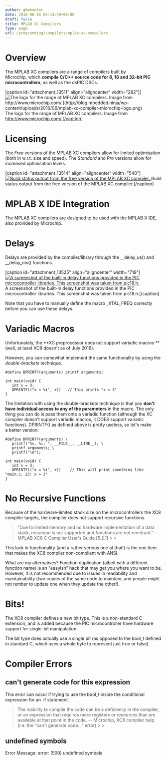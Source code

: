 ```yaml
---
author: gbmhunter
date: 2016-06-16 05:14:49+00:00
draft: false
title: MPLAB XC Compilers
type: page
url: /programming/compilers/mplab-xc-compilers
---
```


# Overview

The MPLAB XC compilers are a range of compilers built by Microchip, which **compile C/C++ source code for 8, 16 and 32-bit PIC microcontrollers**, as well as the dsPIC DSCs.

[caption id="attachment_13511" align="aligncenter" width="282"][![The logo for the range of MPLAB XC compilers. Image from http://www.microchip.com/.](http://blog.mbedded.ninja/wp-content/uploads/2016/06/mplab-xc-compiler-microchip-logo.png)
](http://blog.mbedded.ninja/wp-content/uploads/2016/06/mplab-xc-compiler-microchip-logo.png) The logo for the range of MPLAB XC compilers. Image from http://www.microchip.com/.[/caption]

# Licensing

The _Free_ versions of the MPLAB XC compilers allow for limited optimisation (both in w.r.t. size and speed). The _Standard_ and _Pro_ versions allow for increased optimisation levels.

[caption id="attachment_13514" align="aligncenter" width="540"][![Build status output from the free version of the MPLAB XC compiler.](http://blog.mbedded.ninja/wp-content/uploads/2016/06/mplab-xc-compiler-build-status-output-memory-summary-licensing.png)
](http://blog.mbedded.ninja/wp-content/uploads/2016/06/mplab-xc-compiler-build-status-output-memory-summary-licensing.png) Build status output from the free version of the MPLAB XC compiler.[/caption]

# MPLAB X IDE Integration

The MPLAB XC compilers are designed to be used with the MPLAB X IDE, also provided by Microchip.

# Delays

Delays are provided by the compiler/library through the __delay_us() and __delay_ms() functions.

[caption id="attachment_13525" align="aligncenter" width="719"][![A screenshot of the built-in delay functions provided in the PIC microcontroller libraries. This screenshot was taken from pic18.h.](http://blog.mbedded.ninja/wp-content/uploads/2016/06/built-in-pic-microcontroller-delay-functions.png)
](http://blog.mbedded.ninja/wp-content/uploads/2016/06/built-in-pic-microcontroller-delay-functions.png) A screenshot of the built-in delay functions provided in the PIC microcontroller libraries. This screenshot was taken from pic18.h.[/caption]

Note that you have to manually define the macro _XTAL_FREQ correctly before you can use these delays.

# Variadic Macros

Unfortunately, the **XC preprocessor does not support variadic macros **(well, at least XC8 doesn't as of July 2016).

However, you can somewhat implement the same functionality by using the _double-brackets_ technique.
    
    #define DPRINTF(arguments) printf arguments;
    
    int main(void) {
       int x = 3;
       DPRINTF(("x = %i", x))   // This prints "x = 3"
    }

The limitation with using the double-brackets technique is that you **don't have individual access to any of the parameters** in the macro. The only thing you can do is pass them onto a variadic function (although the XC compiler doesn't support variadic macros, it DOES support variadic functions). DPRINTF() as defined above is pretty useless, so let's make a better version:
    
    #define DPRINTF(arguments) \
       printf("%s, %i: ", __FILE__, __LINE__); \
       printf arguments; \
       printf("\n");
    
    int main(void) {
       int x = 3;
       DPRINTF(("x = %i", x))    // This will print something like "main.c, 23: x = 3"
    }

# No Recursive Functions

Because of the hardware-limited stack size on the microcontrollers the XC8 compiler targets, the compiler does not support recursive functions.

<blockquote>"Due to limited memory and no hardware implementation of a data stack, recursion is not supported and functions are not reentrant." -- MPLAB XC8 C Compiler User's Guide [5.2.1]
> 
> </blockquote>

This lack in functionality (and a rather serious one at that!) is the one item that makes the XC8 compiler non-compliant with ANSI.

What are my alternatives? Function duplication (albeit with a different function name) is an "easyish" hack that may get you where you want to be. However, it is not recommended due to issues in readability and maintainability (two copies of the same code to maintain, and people might not rember to update one when they update the other!).

# Bits!

The XC8 compiler defines a new bit type. This is a non-standard C extension, and is added because the PIC microcontroller have hardware support for single-bit manipulation.

The bit type does actually use a single bit (as opposed to the bool_t defined in standard C, which uses a whole byte to represent just true or false).

# Compiler Errors

## can't generate code for this expression

This error can occur if trying to use the bool_t inside the conditional expression for an  if statement.

<blockquote>The inability to compile the code can be a deficiency in the compiler, or an expression that requires more registers or resources than are available at that point in the code. -- Microchip, XC8 compiler help (r.e. the "can't generate code..." error)
> 
> </blockquote>

## undefined symbols

Error Message: error: (500) undefined symbols
